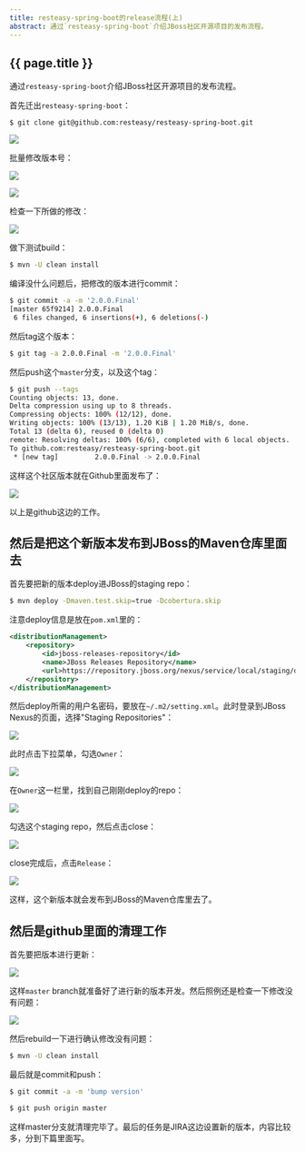 ```yaml
---
title: resteasy-spring-boot的release流程(上)
abstract: 通过`resteasy-spring-boot`介绍JBoss社区开源项目的发布流程。
---
```


## {{ page.title }}

通过`resteasy-spring-boot`介绍JBoss社区开源项目的发布流程。

首先迁出`resteasy-spring-boot`：

```
$ git clone git@github.com:resteasy/resteasy-spring-boot.git
```

![](https://raw.githubusercontent.com/liweinan/blogpicbackup/master/data/985EA5E8-DF5F-49A2-AA76-D2D0A7E2DE80.png)

批量修改版本号：

![](https://raw.githubusercontent.com/liweinan/blogpicbackup/master/data/477FF569-9AF6-4DBD-BDF0-A2CDD04745B7.png)

![](https://raw.githubusercontent.com/liweinan/blogpicbackup/master/data/27389C3D-F781-4990-9294-95B557957FE0.png)

检查一下所做的修改：

![](https://raw.githubusercontent.com/liweinan/blogpicbackup/master/data/9C57ECA7-B20C-4FB4-A4B4-9EBA752304BD.png)

做下测试build：

```bash
$ mvn -U clean install
```

编译没什么问题后，把修改的版本进行commit：

```bash
$ git commit -a -m '2.0.0.Final'
[master 65f9214] 2.0.0.Final
 6 files changed, 6 insertions(+), 6 deletions(-)
```

然后tag这个版本：

```bash
$ git tag -a 2.0.0.Final -m '2.0.0.Final'
```

然后push这个`master`分支，以及这个tag：

```bash
$ git push --tags
Counting objects: 13, done.
Delta compression using up to 8 threads.
Compressing objects: 100% (12/12), done.
Writing objects: 100% (13/13), 1.20 KiB | 1.20 MiB/s, done.
Total 13 (delta 6), reused 0 (delta 0)
remote: Resolving deltas: 100% (6/6), completed with 6 local objects.
To github.com:resteasy/resteasy-spring-boot.git
 * [new tag]         2.0.0.Final -> 2.0.0.Final
```

这样这个社区版本就在Github里面发布了：

![](https://raw.githubusercontent.com/liweinan/blogpicbackup/master/data/B49B267A-FF5C-4046-BF96-C2972AAF75FF.png)

以上是github这边的工作。

## 然后是把这个新版本发布到JBoss的Maven仓库里面去

首先要把新的版本deploy进JBoss的staging repo：

```bash
$ mvn deploy -Dmaven.test.skip=true -Dcobertura.skip
```

注意deploy信息是放在`pom.xml`里的：

```xml
<distributionManagement>
    <repository>
        <id>jboss-releases-repository</id>
        <name>JBoss Releases Repository</name>
        <url>https://repository.jboss.org/nexus/service/local/staging/deploy/maven2/</url>
    </repository>
</distributionManagement>
```

然后deploy所需的用户名密码，要放在`~/.m2/setting.xml`。此时登录到JBoss Nexus的页面，选择"Staging Repositories"：

![](https://raw.githubusercontent.com/liweinan/blogpicbackup/master/data/7872524A-E1C0-4CBC-800C-52A20FA83DDC.png)

此时点击下拉菜单，勾选`Owner`：

![](https://raw.githubusercontent.com/liweinan/blogpicbackup/master/data/D330E28F-0809-4775-A80D-7C63183D5A65.png)

在`Owner`这一栏里，找到自己刚刚deploy的repo：

![](https://raw.githubusercontent.com/liweinan/blogpicbackup/master/data/AD25D529-3EC3-4647-87CE-221B6E6E0725.png)

勾选这个staging repo，然后点击close：

![](https://raw.githubusercontent.com/liweinan/blogpicbackup/master/data/1EF7F01E-F972-4EC8-8DD1-4EE0B95C7F34.png)

close完成后，点击`Release`：

![](https://raw.githubusercontent.com/liweinan/blogpicbackup/master/data/37B528C5-C4F5-46CA-8807-50B5B06A8BC4.png)

这样，这个新版本就会发布到JBoss的Maven仓库里去了。

## 然后是github里面的清理工作

首先要把版本进行更新：

![](https://raw.githubusercontent.com/liweinan/blogpicbackup/master/data/C675B108-0562-4862-8BD0-AC13899F3D59.png)

这样`master` branch就准备好了进行新的版本开发。然后照例还是检查一下修改没有问题：

![](https://raw.githubusercontent.com/liweinan/blogpicbackup/master/data/88559E6A-8884-4CB3-91E8-E4A3A9A4F151.png)

然后rebuild一下进行确认修改没有问题：

```bash
$ mvn -U clean install
```

最后就是commit和push：

```bash
$ git commit -a -m 'bump version'
```

```bash
$ git push origin master
```

这样master分支就清理完毕了。最后的任务是JIRA这边设置新的版本，内容比较多，分到下篇里面写。
